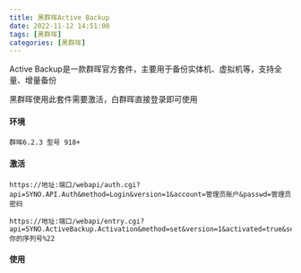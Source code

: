 ```yaml
---
title: 黑群晖Active Backup
date: 2022-11-12 14:51:00
tags: [黑群晖]
categories: [黑群晖]
---
```

Active Backup是一款群晖官方套件，主要用于备份实体机、虚拟机等，支持全量、增量备份

黑群晖使用此套件需要激活，白群晖直接登录即可使用

#### 环境

`群晖6.2.3 型号 918+`

#### 激活

```
https://地址:端口/webapi/auth.cgi?api=SYNO.API.Auth&method=Login&version=1&account=管理员账户&passwd=管理员密码

https://地址:端口/webapi/entry.cgi?api=SYNO.ActiveBackup.Activation&method=set&version=1&activated=true&serial_number=%22你的序列号%22
```

#### 使用
